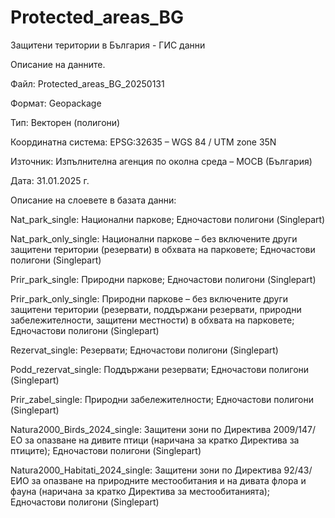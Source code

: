 # Protected_areas_BG
Защитени територии в България - ГИС данни

Описание на данните.

Файл: Protected_areas_BG_20250131

Формат: Geopackage

Тип: Векторен (полигони)

Координатна система: EPSG:32635 – WGS 84 / UTM zone 35N

Източник: Изпълнителна агенция по околна среда – МОСВ (България)

Дата: 31.01.2025 г.

Описание на слоевете в базата данни:

Nat_park_single:
Национални паркове;
Едночастови полигони (Singlepart)

Nat_park_only_single:
Национални паркове – без включените други защитени територии (резервати) в обхвата на парковете;
Едночастови полигони (Singlepart)

Prir_park_single:
Природни паркове;
Едночастови полигони (Singlepart)

Prir_park_only_single:
Природни паркове – без включените други защитени територии (резервати, поддържани резервати, природни забележителности, защитени местности) в обхвата на парковете;
Едночастови полигони (Singlepart)

Rezervat_single:
Резервати;
Едночастови полигони (Singlepart)

Podd_rezervat_single:
Поддържани резервати;
Едночастови полигони (Singlepart)

Prir_zabel_single:
Природни забележителности;
Едночастови полигони (Singlepart)

Natura2000_Birds_2024_single:
Защитени зони по Директива 2009/147/ЕО за опазване на дивите птици (наричана за кратко Директива за птиците); 
Едночастови полигони (Singlepart)

Natura2000_Habitati_2024_single:
Защитени зони по Директива 92/43/ЕИО за опазване на природните местообитания и на дивата флора и фауна (наричана за кратко Директива за местообитанията); 
Едночастови полигони (Singlepart)
